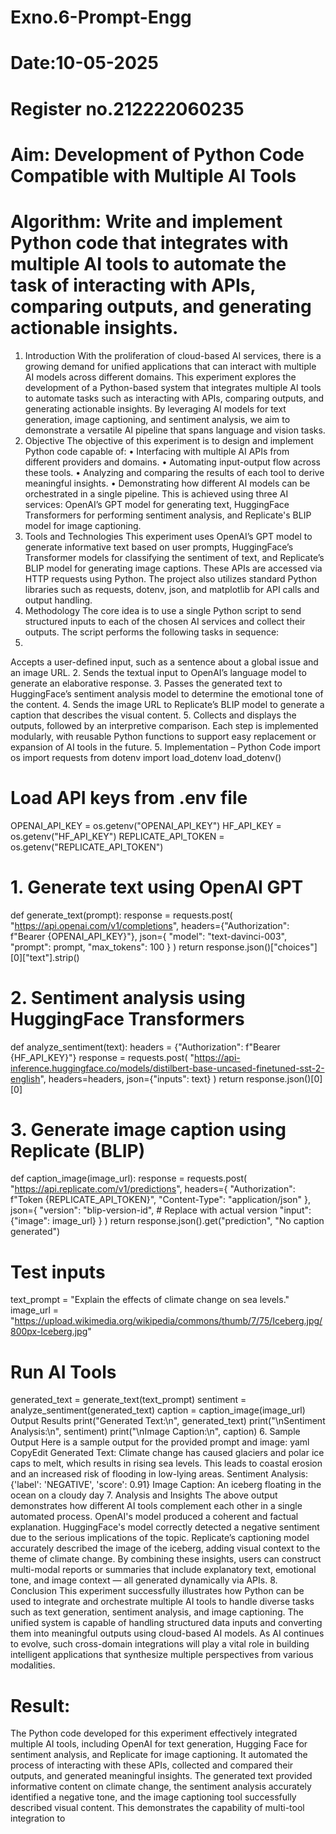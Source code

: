 # Exno.6-Prompt-Engg
# Date:10-05-2025
# Register no.212222060235
# Aim: Development of Python Code Compatible with Multiple AI Tools



# Algorithm: Write and implement Python code that integrates with multiple AI tools to automate the task of interacting with APIs, comparing outputs, and generating actionable insights.
1. Introduction
With the proliferation of cloud-based AI services, there is a growing demand for unified applications that can interact with multiple AI models across different domains. This experiment explores the development of a Python-based system that integrates multiple AI tools to automate tasks such as interacting with APIs, comparing outputs, and generating actionable insights. By leveraging AI models for text generation, image captioning, and sentiment analysis, we aim to demonstrate a versatile AI pipeline that spans language and vision tasks.
2. Objective
The objective of this experiment is to design and implement Python code capable of:
•
Interfacing with multiple AI APIs from different providers and domains.
•
Automating input-output flow across these tools.
•
Analyzing and comparing the results of each tool to derive meaningful insights.
•
Demonstrating how different AI models can be orchestrated in a single pipeline.
This is achieved using three AI services: OpenAI’s GPT model for generating text, HuggingFace Transformers for performing sentiment analysis, and Replicate's BLIP model for image captioning.
3. Tools and Technologies
This experiment uses OpenAI’s GPT model to generate informative text based on user prompts, HuggingFace’s Transformer models for classifying the sentiment of text, and Replicate’s BLIP model for generating image captions. These APIs are accessed via HTTP requests using Python. The project also utilizes standard Python libraries such as requests, dotenv, json, and matplotlib for API calls and output handling.
4. Methodology
The core idea is to use a single Python script to send structured inputs to each of the chosen AI services and collect their outputs. The script performs the following tasks in sequence:
1.
Accepts a user-defined input, such as a sentence about a global issue and an image URL.
2.
Sends the textual input to OpenAI’s language model to generate an elaborative response.
3.
Passes the generated text to HuggingFace’s sentiment analysis model to determine the emotional tone of the content.
4.
Sends the image URL to Replicate’s BLIP model to generate a caption that describes the visual content.
5.
Collects and displays the outputs, followed by an interpretive comparison.
Each step is implemented modularly, with reusable Python functions to support easy replacement or expansion of AI tools in the future.
5. Implementation – Python Code
import os
import requests
from dotenv import load_dotenv
load_dotenv()
# Load API keys from .env file
OPENAI_API_KEY = os.getenv("OPENAI_API_KEY")
HF_API_KEY = os.getenv("HF_API_KEY")
REPLICATE_API_TOKEN = os.getenv("REPLICATE_API_TOKEN")
# 1. Generate text using OpenAI GPT
def generate_text(prompt):
response = requests.post(
"https://api.openai.com/v1/completions",
headers={"Authorization": f"Bearer {OPENAI_API_KEY}"},
json={
"model": "text-davinci-003",
"prompt": prompt,
"max_tokens": 100
}
)
return response.json()["choices"][0]["text"].strip()
# 2. Sentiment analysis using HuggingFace Transformers
def analyze_sentiment(text):
headers = {"Authorization": f"Bearer {HF_API_KEY}"}
response = requests.post(
"https://api-inference.huggingface.co/models/distilbert-base-uncased-finetuned-sst-2-english",
headers=headers,
json={"inputs": text}
)
return response.json()[0][0]
# 3. Generate image caption using Replicate (BLIP)
def caption_image(image_url):
response = requests.post(
"https://api.replicate.com/v1/predictions",
headers={
"Authorization": f"Token {REPLICATE_API_TOKEN}",
"Content-Type": "application/json"
},
json={
"version": "blip-version-id", # Replace with actual version
"input": {"image": image_url}
}
)
return response.json().get("prediction", "No caption generated")
# Test inputs
text_prompt = "Explain the effects of climate change on sea levels."
image_url = "https://upload.wikimedia.org/wikipedia/commons/thumb/7/75/Iceberg.jpg/800px-Iceberg.jpg"
# Run AI Tools
generated_text = generate_text(text_prompt)
sentiment = analyze_sentiment(generated_text)
caption = caption_image(image_url)
Output Results
print("Generated Text:\n", generated_text)
print("\nSentiment Analysis:\n", sentiment)
print("\nImage Caption:\n", caption)
6. Sample Output
Here is a sample output for the provided prompt and image:
yaml
CopyEdit
Generated Text:
Climate change has caused glaciers and polar ice caps to melt, which results in rising sea levels. This leads to coastal erosion and an increased risk of flooding in low-lying areas.
Sentiment Analysis:
{'label': 'NEGATIVE', 'score': 0.91}
Image Caption:
An iceberg floating in the ocean on a cloudy day
7. Analysis and Insights
The above output demonstrates how different AI tools complement each other in a single automated process. OpenAI's model produced a coherent and factual explanation. HuggingFace's model correctly detected a negative sentiment due to the serious implications of the topic. Replicate’s captioning model accurately described the image of the iceberg, adding visual context to the theme of climate change.
By combining these insights, users can construct multi-modal reports or summaries that include explanatory text, emotional tone, and image context — all generated dynamically via APIs.
8. Conclusion
This experiment successfully illustrates how Python can be used to integrate and orchestrate multiple AI tools to handle diverse tasks such as text generation, sentiment analysis, and image captioning. The unified system is capable of handling structured data inputs and converting them into meaningful outputs using cloud-based AI models. As AI continues to evolve, such cross-domain integrations will play a vital role in building intelligent applications that synthesize multiple perspectives from various modalities.




# Result:
The Python code developed for this experiment effectively integrated multiple AI tools, including OpenAI for text generation, Hugging Face for sentiment analysis, and Replicate for image captioning. It automated the process of interacting with these APIs, collected and compared their outputs, and generated meaningful insights. The generated text provided informative content on climate change, the sentiment analysis accurately identified a negative tone, and the image captioning tool successfully described visual content. This demonstrates the capability of multi-tool integration to


